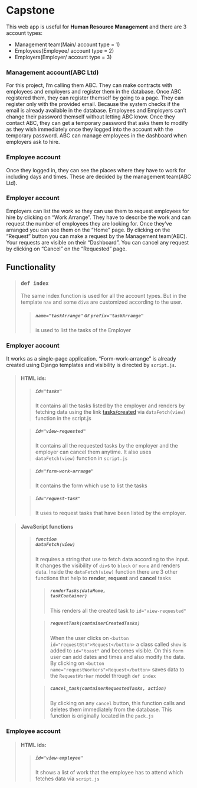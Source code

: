 # Capstone

This web app is useful for **Human Resource Management** and there are 3 account types:
- Management team(Main/ account type = 1)
- Employees(Employee/ account type = 2)
- Employers(Employer/ account type = 3)

### Management account(ABC Ltd)

For this project, I’m calling them ABC. They can make contracts with employees and employers and register them in the database. Once ABC registered them, they can register themself by going to a page. They can register only with the provided email. Because the system checks if the email is already available in the database. Employees and Employers can’t change their password themself without letting ABC know. Once they contact ABC, they can get a temporary password that asks them to modify as they wish immediately once they logged into the account with the temporary password. ABC can manage employees in the dashboard when employers ask to hire.

### Employee account

Once they logged in, they can see the places where they have to work for including days and times. These are decided by the management team(ABC Ltd).

### Employer account

Employers can list the work so they can use them to request employees for hire by clicking on “Work Arrange”. They have to describe the work and can request the number of employees they are looking for. Once they’ve arranged you can see them on the “Home” page. By clicking on the “Request” button you can make a request by the Management team(ABC). Your requests are visible on their “Dashboard”. You can cancel any request by clicking on “Cancel” on the “Requested” page.

## Functionality 

>### <code>def index</code>
>
> The same index function is used for all the account types. But in the template <code>nav</code> and some <code>div</code>s are customized according to the user.
>
>> ##### <code>name="taskArrange"</code> or <code>prefix="taskArrange"</code>
>>
>> is used to list the tasks of the Employer

### Employer account

It works as a single-page application. “Form-work-arrange” is already created using Django templates and visibility is directed by <code>script.js</code>.

> #### HTML ids:
> 
>> ##### <code>id="tasks"</code>
>>
>> It contains all the tasks listed by the employer and renders by fetching data using the link [tasks/created]() via <code>dataFetch(view)</code> function in the script.js
>
>> ##### <code>id="view-requested"</code>
>>
>> It contains all the requested tasks by the employer and the employer can cancel them anytime. It also uses <code>dataFetch(view)</code> function in <code>script.js</code> 
>
>> ##### <code>id="form-work-arrange"</code>
>>
>> It contains the form which use to list the tasks
>
>> ##### <code>id="‎request-task"</code>
>>
>> It uses to request tasks that have been listed by the employer. 


> #### JavaScript functions
> 
>> ##### <code>function dataFetch(view)</code>
>> 
>> It requires a string that use to fetch data according to the input. It changes the visibility of <code>div</code>s to <code>block</code> or <code>none</code> and renders data. Inside the <code>dataFetch(view)</code> function there are 3 other functions that help to **render**, **request** and **cancel** tasks  
>>
>>> ##### <code>renderTasks(dataHome, taskContainer)</code>
>>> 
>>> This renders all the created  task to <code>id="view-requested"</code>
>>>
>>
>>> ##### `requestTask(containerCreatedTasks)`
>>>
>>> When the user clicks on `<button id="requestBtn">Request</button>` a class called `show` is added to `id="toast"` and becomes visible. On this `form` user can add dates and times and also modify the data. By clicking on `<button name="requestWorkers">Request</button>` saves data to the `RequestWorker` model through `def index`
>>
>>> ##### `cancel_task(containerRequestedTasks, action)`
>>>
>>> By clicking on any `cancel` button, this function calls and deletes them immediately from the database. This function is originally located in the `pack.js`

### Employee account

> #### HTML ids:
>
>> ##### `id="view-employee"`
>>
>> It shows a list of work that the employee has to attend which fetches data via `script.js`

